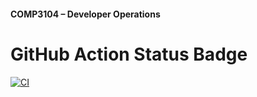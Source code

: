 #### COMP3104 – Developer Operations


# GitHub Action Status Badge
 [![CI](https://github.com/Idrishkaidawala/Comp3104/actions/workflows/main.yml/badge.svg)](https://github.com/Idrishkaidawala/Comp3104/actions/workflows/main.yml)

